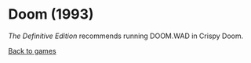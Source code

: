 # Doom (1993)

_The Definitive Edition_ recommends running DOOM.WAD in Crispy Doom.

[Back to games](/games)
